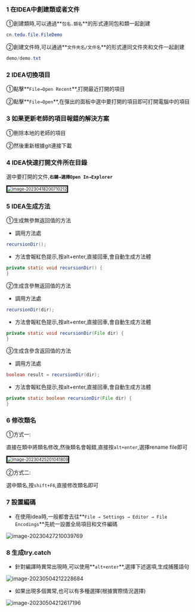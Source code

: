 ### 1 在IDEA中創建類或者文件

①創建類時,可以通過**`包名.類名`**的形式連同包和類一起創建

```java
cn.tedu.file.FileDemo
```

②創建文件時,可以通過**`文件夾名/文件名`**的形式連同文件夾和文件一起創建

```java
demo/demo.txt
```

### 2 IDEA切換項目

①點擊**`File→Open Recent`**,打開最近打開的項目

②點擊**`File→Open`**,在彈出的面板中選中要打開的項目即可打開電腦中的項目

### 3 如果更新老師的項目報錯的解決方案

①刪除本地的老師的項目

②然後重新根據git連接下載

### 4 IDEA快速打開文件所在目錄

選中要打開的文件,**`右鍵→選擇Open In→Explorer`**

<img src="https://gitee.com/paida-spitting-star/image/raw/master/image-20230418200710212.png" alt="image-20230418200710212" style="zoom: 80%; border: solid;" />

### 5 IDEA生成方法

①生成無參無返回值的方法

- 調用方法處

```java
recursionDir();
```

- 方法會報紅色提示,按alt+enter,直接回車,會自動生成方法體

```java
private static void recursionDir() {
}
```

②生成含參無返回值的方法

- 調用方法處

```java
recursionDir(dir);
```

- 方法會報紅色提示,按alt+enter,直接回車,會自動生成方法體

```java
private static void recursionDir(File dir) {
}
```

③生成含參含返回值的方法

- 調用方法處

```java
boolean result = recursionDir(dir);
```

- 方法會報紅色提示,按alt+enter,直接回車,會自動生成方法體

```java
private static boolean recursionDir(File dir) {
}
```

### 6 修改類名

①方式一:

直接在類中將類名修改,然後類名會報錯,直接按`alt+enter`,選擇rename file即可

<img src="https://gitee.com/paida-spitting-star/image/raw/master/image-20230425201041809.png" alt="image-20230425201041809" style="zoom: 80%; border: solid;"/>

②方式二:

選中類名,按`shift+F6`,直接修改類名即可

### 7 設置編碼

- 在使用idea時,一般都會去往**`File → Settings → Editor → File Encodings`**先統一設置全局項目和文件編碼

![image-20230427210039769](https://gitee.com/paida-spitting-star/image/raw/master/image-20230427210039769.png)

### 8 生成try.catch

- 針對編譯時異常出現時,可以使用**`alt+enter`**,選擇下述選項,生成捕獲語句

![image-20230504212228684](https://gitee.com/paida-spitting-star/image/raw/master/image-20230504212228684.png)

- 如果出現多個異常,也可以有多種選擇(根據實際情況選擇)

![image-20230504212617196](https://gitee.com/paida-spitting-star/image/raw/master/image-20230504212617196.png)

